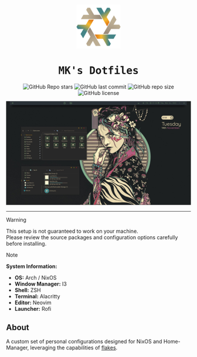 <div align="center">

  <img alt="Nix-Snowflake" src="assets/nix-snowflake-gruvbox.svg" width="120px"/>

  <h1><samp>MK's Dotfiles</samp></h1>


  ![GitHub Repo stars](https://img.shields.io/github/stars/MKKHLIF/.dotfiles?style=for-the-badge&labelColor=3c3836&color=d65d0e) 
  ![GitHub last commit](https://img.shields.io/github/last-commit/MKKHLIF/.dotfiles?style=for-the-badge&labelColor=3c3836&color=fabd2f) 
  ![GitHub repo size](https://img.shields.io/github/repo-size/MKKHLIF/.dotfiles?style=for-the-badge&labelColor=3c3836&color=458588) 
  ![GitHub license](https://img.shields.io/github/license/MKKHLIF/.dotfiles?style=for-the-badge&labelColor=3c3836&color=689d6a)


  <p align="center">
    <a href="#">
      <img src="assets/ezgif-1-4bc10b931c.jpg" alt="desktop" title="desktop"/>
    </a>
  </p>

  <hr>

</div>

> [!WARNING]  
> This setup is not guaranteed to work on your machine.  
> Please review the source packages and configuration options carefully before installing.

> [!NOTE]
> **System Information:**
> - **OS:** Arch / NixOS
> - **Window Manager:** I3
> - **Shell:** ZSH
> - **Terminal:** Alacritty
> - **Editor:** Neovim
> - **Launcher:** Rofi

## About

A custom set of personal configurations designed for NixOS and Home-Manager, leveraging the capabilities of [flakes](https://nixos.wiki/wiki/Flakes).
